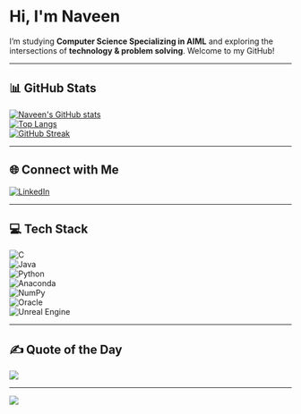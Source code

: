 #  Hi, I'm Naveen  

I’m studying **Computer Science Specializing in AIML** and exploring the intersections of **technology & problem solving**. Welcome to my GitHub!  

---

## 📊 GitHub Stats
[![Naveen's GitHub stats](https://github-readme-stats.vercel.app/api?username=metrinaveen08&show_icons=true&theme=dark)](https://github.com/anuraghazra/github-readme-stats)  
[![Top Langs](https://github-readme-stats.vercel.app/api/top-langs/?username=metrinaveen08&layout=compact&theme=dark)](https://github.com/anuraghazra/github-readme-stats)  
[![GitHub Streak](https://nirzak-streak-stats.vercel.app/?user=metrinaveen08&theme=dark&hide_border=false)](https://git.io/streak-stats)

---

## 🌐 Connect with Me
[![LinkedIn](https://img.shields.io/badge/LinkedIn-%230077B5.svg?logo=linkedin&logoColor=white)](https://linkedin.com/in/metri-naveen-kumar)  

---

## 💻 Tech Stack
![C](https://img.shields.io/badge/c-%2300599C.svg?style=flat&logo=c&logoColor=white)  
![Java](https://img.shields.io/badge/java-%23ED8B00.svg?style=flat&logo=openjdk&logoColor=white)  
![Python](https://img.shields.io/badge/python-3670A0?style=flat&logo=python&logoColor=ffdd54)  
![Anaconda](https://img.shields.io/badge/Anaconda-%2344A833.svg?style=flat&logo=anaconda&logoColor=white)  
![NumPy](https://img.shields.io/badge/numpy-%23013243.svg?style=flat&logo=numpy&logoColor=white)  
![Oracle](https://img.shields.io/badge/Oracle-F80000?style=flat&logo=oracle&logoColor=white)  
![Unreal Engine](https://img.shields.io/badge/unrealengine-%23313131.svg?style=flat&logo=unrealengine&logoColor=white)  

---

## ✍️ Quote of the Day
![](https://quotes-github-readme.vercel.app/api?type=horizontal&theme=radical)

---

[![](https://visitcount.itsvg.in/api?id=metrinaveen08&icon=1&color=0)](https://visitcount.itsvg.in)
